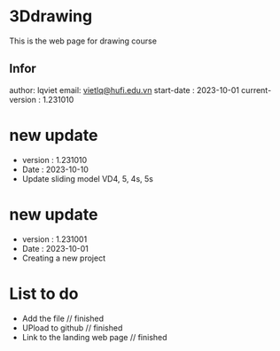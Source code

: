 # 3Ddrawing
This is the web page for drawing course

## Infor
author: lqviet
email: vietlq@hufi.edu.vn
start-date : 2023-10-01
current-version : 1.231010

# new update
- version : 1.231010
- Date : 2023-10-10
- Update sliding model VD4, 5, 4s, 5s

# new update
- version : 1.231001
- Date : 2023-10-01
- Creating a new project

# List to do
- Add the file // finished
- UPload to github // finished
- Link to the landing web page // finished